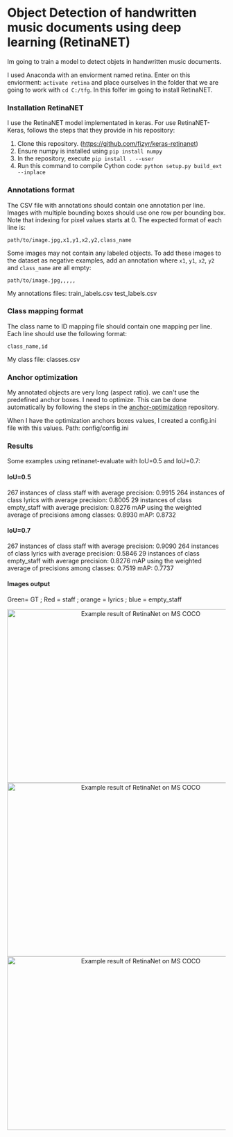 # Object Detection of handwritten music documents using deep learning (RetinaNET)

Im going to train a model to detect objets in handwritten music documents. 

I used Anaconda with an enviorment named retina. Enter on this enviorment: `activate retina` and place ourselves in the folder that we are going to work with `cd C:/tfg`. In this folfer im going to install RetinaNET.

### Installation RetinaNET

I use the RetinaNET model implementated in keras. For use RetinaNET-Keras, follows the steps that they provide in his repository:

1) Clone this repository. (https://github.com/fizyr/keras-retinanet)
2) Ensure numpy is installed using `pip install numpy`
3) In the repository, execute `pip install . --user`
4) Run this command to compile Cython code: `python setup.py build_ext --inplace` 

### Annotations format
The CSV file with annotations should contain one annotation per line.
Images with multiple bounding boxes should use one row per bounding box.
Note that indexing for pixel values starts at 0.
The expected format of each line is:
```
path/to/image.jpg,x1,y1,x2,y2,class_name
```
Some images may not contain any labeled objects.
To add these images to the dataset as negative examples,
add an annotation where `x1`, `y1`, `x2`, `y2` and `class_name` are all empty:
```
path/to/image.jpg,,,,,
```
My annotations files:
train_labels.csv
test_labels.csv

### Class mapping format
The class name to ID mapping file should contain one mapping per line.
Each line should use the following format:
```
class_name,id
```

My class file:
classes.csv


### Anchor optimization

My annotated objects are very long (aspect ratio). we can't use the predefined anchor boxes. I need to optimize.
This can be done automatically by following the steps in the [anchor-optimization](https://github.com/martinzlocha/anchor-optimization/) repository. 

When I have the optimization anchors boxes values, I created a config.ini file with this values.
Path: config/config.ini


### Results

Some examples using retinanet-evaluate with IoU=0.5 and IoU=0.7: 

#### IoU=0.5

267 instances of class staff with average precision: 0.9915
264 instances of class lyrics with average precision: 0.8005
29 instances of class empty_staff with average precision: 0.8276
mAP using the weighted average of precisions among classes: 0.8930
mAP: 0.8732

#### IoU=0.7

267 instances of class staff with average precision: 0.9090
264 instances of class lyrics with average precision: 0.5846
29 instances of class empty_staff with average precision: 0.8276
mAP using the weighted average of precisions among classes: 0.7519
mAP: 0.7737

#### Images output

Green= GT ; Red = staff ; orange = lyrics ; blue = empty_staff

<p align="center">
  <img src="https://github.com/vgilabert94/ObjectDetection-OMR/blob/master/results/11.png" width="600" height="400" alt="Example result of RetinaNet on MS COCO"/>
  <img src="https://github.com/vgilabert94/ObjectDetection-OMR/blob/master/results/40.png" width="600" height="400" alt="Example result of RetinaNet on MS COCO"/>
  <img src="https://github.com/vgilabert94/ObjectDetection-OMR/blob/master/results/44.png" width="600" height="400" alt="Example result of RetinaNet on MS COCO"/>
</p>
